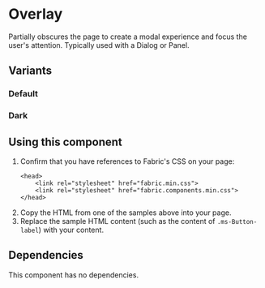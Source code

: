 # Overlay
Partially obscures the page to create a modal experience and focus the user's attention. Typically used with a Dialog or Panel.

## Variants

### Default
<!---
{{> OverlayExample }}
--->

### Dark
<!---
{{> OverlayDarkExample }}
--->

## Using this component
1. Confirm that you have references to Fabric's CSS on your page:
    ```
    <head>
        <link rel="stylesheet" href="fabric.min.css">
        <link rel="stylesheet" href="fabric.components.min.css">
    </head>
    ```
2. Copy the HTML from one of the samples above into your page.
3. Replace the sample HTML content (such as the content of `.ms-Button-label`) with your content.

## Dependencies
This component has no dependencies.
